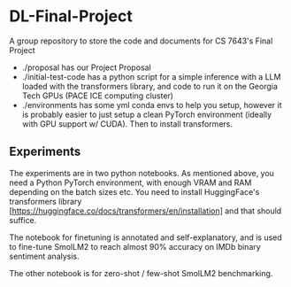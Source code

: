 # DL-Final-Project
A group repository to store the code and documents for CS 7643's Final Project


 - ./proposal has our Project Proposal
 - ./initial-test-code has a python script for a simple inference with a LLM loaded with the transformers library, and code to run it on the Georgia Tech GPUs (PACE ICE computing cluster)
 - ./environments has some yml conda envs to help you setup, however it is probably easier to just setup a clean PyTorch environment (ideally with GPU support w/ CUDA). Then to install transformers.

## Experiments

The experiments are in two python notebooks. As mentioned above, you need a Python PyTorch environment, with enough VRAM and RAM depending on the batch sizes etc. You need to install HuggingFace's transformers library [https://huggingface.co/docs/transformers/en/installation] and that should suffice. 

The notebook for finetuning is annotated and self-explanatory, and is used to fine-tune SmolLM2 to reach almost 90% accuracy on IMDb binary sentiment analysis.

The other notebook is for zero-shot / few-shot SmolLM2 benchmarking.